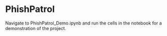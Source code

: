 # PhishPatrol

Navigate to PhishPatrol_Demo.ipynb and run the cells in the notebook for a demonstration of the project.